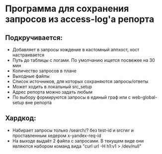 # Программа для сохранения запросов из access-log'а репорта

## Подкручивается:
* Добавляет в запросы хождение в кастомный аппхост, хост настраивается
* Путь до таблицы с логами. По умолчанию ищется посвежее на 30 мин
* Количество запросов в плане
* Выходные файлы
* Список источников, для которых сохраняются запросы/ответы
* Может ходить в локальный src_setup
* Адрес репорта можно задать любым
* По выбору формируются запросы в единый граф или с web-global-setup вне репорта

## Хардкод:
* Набирает запросы только /search/? без test-id и srcrwr и проставленным хедером x-yandex-req-id
* На выходе выдаёт 2 файла с запросами. В текущем виде они являются набором команд вида "curl url -H h1:v1 > /dev/null"
